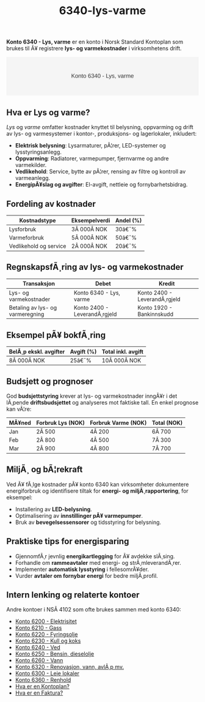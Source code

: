 ﻿---
title: "6340-lys-varme"
meta_title: "6340-lys-varme"
meta_description: "**Konto 6340 - Lys, varme** er en konto i Norsk Standard Kontoplan som brukes til Ã¥ registrere **lys- og varmekostnader** i virksomhetens drift."
slug: 6340-lys-varme
type: blog
layout: pages/single
---

**Konto 6340 - Lys, varme** er en konto i Norsk Standard Kontoplan som brukes til Ã¥ registrere **lys- og varmekostnader** i virksomhetens drift.

![Illustrasjon av konto 6340 Lys, varme](6340-lys-varme-image.svg)

## Hva er Lys og varme?

*Lys* og *varme* omfatter kostnader knyttet til belysning, oppvarming og drift av lys- og varmesystemer i kontor-, produksjons- og lagerlokaler, inkludert:

* **Elektrisk belysning**: Lysarmaturer, pÃ¦rer, LED-systemer og lysstyringsanlegg.
* **Oppvarming**: Radiatorer, varmepumper, fjernvarme og andre varmekilder.
* **Vedlikehold**: Service, bytte av pÃ¦rer, rensing av filtre og kontroll av varmeanlegg.
* **EnergipÃ¥slag og avgifter**: El-avgift, nettleie og fornybarhetsbidrag.

## Fordeling av kostnader

| Kostnadstype           | Eksempelverdi  | Andel (%) |
|------------------------|----------------|-----------|
| Lysforbruk             | 3Â 000Â NOK      | 30â€¯%      |
| Varmeforbruk           | 5Â 000Â NOK      | 50â€¯%      |
| Vedlikehold og service | 2Â 000Â NOK      | 20â€¯%      |

## RegnskapsfÃ¸ring av lys- og varmekostnader

| Transaksjon                          | Debet                       | Kredit                       |
|--------------------------------------|-----------------------------|------------------------------|
| Lys- og varmekostnader               | Konto 6340 - Lys, varme     | Konto 2400 - LeverandÃ¸rgjeld |
| Betaling av lys- og varmeregning     | Konto 2400 - LeverandÃ¸rgjeld| Konto 1920 - Bankinnskudd    |

## Eksempel pÃ¥ bokfÃ¸ring

| BelÃ¸p ekskl. avgifter | Avgift (%) | Total inkl. avgift |
|-----------------------|------------|--------------------|
| 8Â 000Â NOK             | 25â€¯%       | 10Â 000Â NOK         |

## Budsjett og prognoser

God **budsjettstyring** krever at lys- og varmekostnader inngÃ¥r i det lÃ¸pende **driftsbudsjettet** og analyseres mot faktiske tall. En enkel prognose kan vÃ¦re:

| MÃ¥ned | Forbruk Lys (NOK) | Forbruk Varme (NOK) | Total (NOK) |
|-------|-------------------|---------------------|-------------|
| Jan   | 2Â 500             | 4Â 200               | 6Â 700       |
| Feb   | 2Â 800             | 4Â 500               | 7Â 300       |
| Mar   | 2Â 900             | 4Â 800               | 7Â 700       |

## MiljÃ¸ og bÃ¦rekraft

Ved Ã¥ fÃ¸lge kostnader pÃ¥ konto 6340 kan virksomheter dokumentere energiforbruk og identifisere tiltak for **energi- og miljÃ¸rapportering**, for eksempel:

* Installering av **LED-belysning**.
* Optimalisering av **innstillinger pÃ¥ varmepumper**.
* Bruk av **bevegelsessensorer** og tidsstyring for belysning.

## Praktiske tips for energisparing

* GjennomfÃ¸r jevnlig **energikartlegging** for Ã¥ avdekke slÃ¸sing.
* Forhandle om **rammeavtaler** med energi- og strÃ¸mleverandÃ¸rer.
* Implementer **automatisk lysstyring** i fellesomrÃ¥der.
* Vurder **avtaler om fornybar energi** for bedre miljÃ¸profil.

## Intern lenking og relaterte kontoer

Andre kontoer i NSÂ 4102 som ofte brukes sammen med konto 6340:

* [Konto 6200 - Elektrisitet](/blogs/kontoplan/6200-elektrisitet "Konto 6200 - Elektrisitet")
* [Konto 6210 - Gass](/blogs/kontoplan/6210-gass "Konto 6210 - Gass")
* [Konto 6220 - Fyringsolje](/blogs/kontoplan/6220-fyringsolje "Konto 6220 - Fyringsolje")
* [Konto 6230 - Kull og koks](/blogs/kontoplan/6230-kull-koks "Konto 6230 - Kull og koks")
* [Konto 6240 - Ved](/blogs/kontoplan/6240-ved "Konto 6240 - Ved")
* [Konto 6250 - Bensin, dieselolje](/blogs/kontoplan/6250-bensin-dieselolje "Konto 6250 - Bensin, dieselolje")
* [Konto 6260 - Vann](/blogs/kontoplan/6260-vann "Konto 6260 - Vann")
* [Konto 6320 - Renovasjon, vann, avlÃ¸p mv.](/blogs/kontoplan/6320-renovasjon-vann-avlop-mv "Konto 6320 - Renovasjon, vann, avlÃ¸p mv.")
* [Konto 6300 - Leie lokaler](/blogs/kontoplan/6300-leie-lokaler "Konto 6300 - Leie lokaler")
* [Konto 6360 - Renhold](/blogs/kontoplan/6360-renhold "Konto 6360 - Renhold")
* [Hva er en Kontoplan?](/blogs/regnskap/hva-er-kontoplan "Hva er en Kontoplan? Komplett Guide til Kontoplaner i Norsk Regnskap")
* [Hva er en Faktura?](/blogs/regnskap/hva-er-en-faktura "Hva er en Faktura? En Guide til Norske Fakturakrav")
